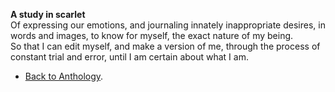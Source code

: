 **A study in scarlet**  
Of expressing our emotions, and journaling innately inappropriate desires, in words and images, to know for myself, the exact nature of my being.  
So that I can edit myself, and make a version of me, through the process of constant trial and error, until I am certain about what I am.  

- <a href="https://kushalsamant.github.io/anthology.html">Back to Anthology</a>.  